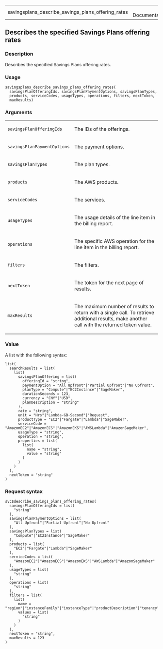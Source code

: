 <table style="width: 100%;">
<tbody>
<tr class="odd">
<td>savingsplans_describe_savings_plans_offering_rates</td>
<td style="text-align: right;">R Documentation</td>
</tr>
</tbody>
</table>

## Describes the specified Savings Plans offering rates

### Description

Describes the specified Savings Plans offering rates.

### Usage

    savingsplans_describe_savings_plans_offering_rates(
      savingsPlanOfferingIds, savingsPlanPaymentOptions, savingsPlanTypes,
      products, serviceCodes, usageTypes, operations, filters, nextToken,
      maxResults)

### Arguments

<table>
<colgroup>
<col style="width: 35%" />
<col style="width: 65%" />
</colgroup>
<tbody>
<tr class="odd">
<td><code
id="savingsplans_describe_savings_plans_offering_rates_:_savingsPlanOfferingIds">savingsPlanOfferingIds</code></td>
<td><p>The IDs of the offerings.</p></td>
</tr>
<tr class="even">
<td><code
id="savingsplans_describe_savings_plans_offering_rates_:_savingsPlanPaymentOptions">savingsPlanPaymentOptions</code></td>
<td><p>The payment options.</p></td>
</tr>
<tr class="odd">
<td><code
id="savingsplans_describe_savings_plans_offering_rates_:_savingsPlanTypes">savingsPlanTypes</code></td>
<td><p>The plan types.</p></td>
</tr>
<tr class="even">
<td><code
id="savingsplans_describe_savings_plans_offering_rates_:_products">products</code></td>
<td><p>The AWS products.</p></td>
</tr>
<tr class="odd">
<td><code
id="savingsplans_describe_savings_plans_offering_rates_:_serviceCodes">serviceCodes</code></td>
<td><p>The services.</p></td>
</tr>
<tr class="even">
<td><code
id="savingsplans_describe_savings_plans_offering_rates_:_usageTypes">usageTypes</code></td>
<td><p>The usage details of the line item in the billing
report.</p></td>
</tr>
<tr class="odd">
<td><code
id="savingsplans_describe_savings_plans_offering_rates_:_operations">operations</code></td>
<td><p>The specific AWS operation for the line item in the billing
report.</p></td>
</tr>
<tr class="even">
<td><code
id="savingsplans_describe_savings_plans_offering_rates_:_filters">filters</code></td>
<td><p>The filters.</p></td>
</tr>
<tr class="odd">
<td><code
id="savingsplans_describe_savings_plans_offering_rates_:_nextToken">nextToken</code></td>
<td><p>The token for the next page of results.</p></td>
</tr>
<tr class="even">
<td><code
id="savingsplans_describe_savings_plans_offering_rates_:_maxResults">maxResults</code></td>
<td><p>The maximum number of results to return with a single call. To
retrieve additional results, make another call with the returned token
value.</p></td>
</tr>
</tbody>
</table>

### Value

A list with the following syntax:

    list(
      searchResults = list(
        list(
          savingsPlanOffering = list(
            offeringId = "string",
            paymentOption = "All Upfront"|"Partial Upfront"|"No Upfront",
            planType = "Compute"|"EC2Instance"|"SageMaker",
            durationSeconds = 123,
            currency = "CNY"|"USD",
            planDescription = "string"
          ),
          rate = "string",
          unit = "Hrs"|"Lambda-GB-Second"|"Request",
          productType = "EC2"|"Fargate"|"Lambda"|"SageMaker",
          serviceCode = "AmazonEC2"|"AmazonECS"|"AmazonEKS"|"AWSLambda"|"AmazonSageMaker",
          usageType = "string",
          operation = "string",
          properties = list(
            list(
              name = "string",
              value = "string"
            )
          )
        )
      ),
      nextToken = "string"
    )

### Request syntax

    svc$describe_savings_plans_offering_rates(
      savingsPlanOfferingIds = list(
        "string"
      ),
      savingsPlanPaymentOptions = list(
        "All Upfront"|"Partial Upfront"|"No Upfront"
      ),
      savingsPlanTypes = list(
        "Compute"|"EC2Instance"|"SageMaker"
      ),
      products = list(
        "EC2"|"Fargate"|"Lambda"|"SageMaker"
      ),
      serviceCodes = list(
        "AmazonEC2"|"AmazonECS"|"AmazonEKS"|"AWSLambda"|"AmazonSageMaker"
      ),
      usageTypes = list(
        "string"
      ),
      operations = list(
        "string"
      ),
      filters = list(
        list(
          name = "region"|"instanceFamily"|"instanceType"|"productDescription"|"tenancy"|"productId",
          values = list(
            "string"
          )
        )
      ),
      nextToken = "string",
      maxResults = 123
    )
